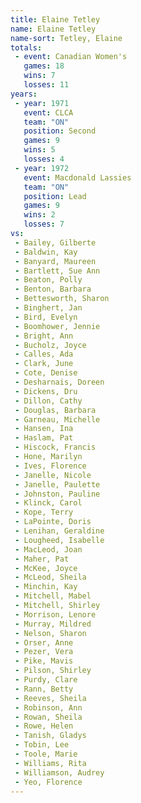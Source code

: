 ```yaml
---
title: Elaine Tetley
name: Elaine Tetley
name-sort: Tetley, Elaine
totals:
 - event: Canadian Women's
   games: 18
   wins: 7
   losses: 11
years:
 - year: 1971
   event: CLCA
   team: "ON"
   position: Second
   games: 9
   wins: 5
   losses: 4
 - year: 1972
   event: Macdonald Lassies
   team: "ON"
   position: Lead
   games: 9
   wins: 2
   losses: 7
vs:
 - Bailey, Gilberte
 - Baldwin, Kay
 - Banyard, Maureen
 - Bartlett, Sue Ann
 - Beaton, Polly
 - Benton, Barbara
 - Bettesworth, Sharon
 - Binghert, Jan
 - Bird, Evelyn
 - Boomhower, Jennie
 - Bright, Ann
 - Bucholz, Joyce
 - Calles, Ada
 - Clark, June
 - Cote, Denise
 - Desharnais, Doreen
 - Dickens, Dru
 - Dillon, Cathy
 - Douglas, Barbara
 - Garneau, Michelle
 - Hansen, Ina
 - Haslam, Pat
 - Hiscock, Francis
 - Hone, Marilyn
 - Ives, Florence
 - Janelle, Nicole
 - Janelle, Paulette
 - Johnston, Pauline
 - Klinck, Carol
 - Kope, Terry
 - LaPointe, Doris
 - Lenihan, Geraldine
 - Lougheed, Isabelle
 - MacLeod, Joan
 - Maher, Pat
 - McKee, Joyce
 - McLeod, Sheila
 - Minchin, Kay
 - Mitchell, Mabel
 - Mitchell, Shirley
 - Morrison, Lenore
 - Murray, Mildred
 - Nelson, Sharon
 - Orser, Anne
 - Pezer, Vera
 - Pike, Mavis
 - Pilson, Shirley
 - Purdy, Clare
 - Rann, Betty
 - Reeves, Sheila
 - Robinson, Ann
 - Rowan, Sheila
 - Rowe, Helen
 - Tanish, Gladys
 - Tobin, Lee
 - Toole, Marie
 - Williams, Rita
 - Williamson, Audrey
 - Yeo, Florence
---
```


